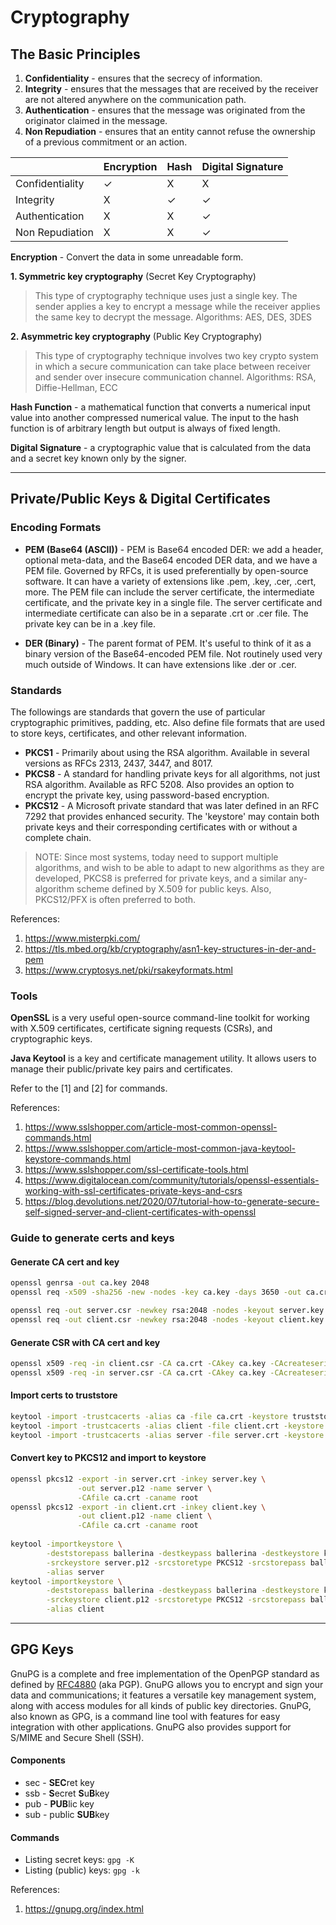 # Cryptography

## The Basic Principles

1. **Confidentiality** - ensures that the secrecy of information.
2. **Integrity** - ensures that the messages that are received by the receiver are not altered anywhere on the communication path.
3. **Authentication** - ensures that the message was originated from the originator claimed in the message.
4. **Non Repudiation** - ensures that an entity cannot refuse the ownership of a previous commitment or an action.

| | Encryption | Hash | Digital Signature |
|---|---|---|---|
| Confidentiality | ✓ | X | X |
| Integrity | X | ✓ | ✓ |
| Authentication | X | X | ✓ |
| Non Repudiation | X | X | ✓ |

**Encryption** - Convert the data in some unreadable form.

**1. Symmetric key cryptography** (Secret Key Cryptography)
> This type of cryptography technique uses just a single key. The sender applies a key to encrypt a message while the receiver applies the same key to decrypt the message.
> Algorithms: AES, DES, 3DES
>
**2. Asymmetric key cryptography** (Public Key Cryptography)
> This type of cryptography technique involves two key crypto system in which a secure communication can take place between receiver and sender over insecure communication channel.
> Algorithms: RSA, Diffie-Hellman, ECC

**Hash Function** - a mathematical function that converts a numerical input value into another compressed numerical value. The input to the hash function is of arbitrary length but output is always of fixed length.

**Digital Signature** - a cryptographic value that is calculated from the data and a secret key known only by the signer.

---

## Private/Public Keys & Digital Certificates

### Encoding Formats

- **PEM (Base64 (ASCII))** - PEM is Base64 encoded DER: we add a header, optional meta-data, and the Base64 encoded DER data, and we have a PEM file. Governed by RFCs, it is used preferentially by open-source software. It can have a variety of extensions like .pem, .key, .cer, .cert, more. The PEM file can include the server certificate, the intermediate certificate, and the private key in a single file. The server certificate and intermediate certificate can also be in a separate .crt or .cer file. The private key can be in a .key file.

- **DER (Binary)** - The parent format of PEM. It's useful to think of it as a binary version of the Base64-encoded PEM file. Not routinely used very much outside of Windows. It can have extensions like .der or .cer.

### Standards

The followings are standards that govern the use of particular cryptographic primitives, padding, etc. Also define file formats that are used to store keys, certificates, and other relevant information.

- **PKCS1** - Primarily about using the RSA algorithm. Available in several versions as RFCs 2313, 2437, 3447, and 8017.
- **PKCS8** - A standard for handling private keys for all algorithms, not just RSA algorithm. Available as RFC 5208. Also provides an option to encrypt the private key, using password-based encryption.
- **PKCS12** - A Microsoft private standard that was later defined in an RFC 7292 that provides enhanced security. The 'keystore' may contain both private keys and their corresponding certificates with or without a complete chain.

> NOTE: Since most systems, today need to support multiple algorithms, and wish to be able to adapt to new algorithms as they are developed, PKCS8 is preferred for private keys, and a similar any-algorithm scheme defined by X.509 for public keys. Also, PKCS12/PFX is often preferred to both.

References:
1. <https://www.misterpki.com/>
2. <https://tls.mbed.org/kb/cryptography/asn1-key-structures-in-der-and-pem>
3. <https://www.cryptosys.net/pki/rsakeyformats.html>

### Tools

**OpenSSL** is a very useful open-source command-line toolkit for working with X.509 certificates, certificate signing requests (CSRs), and cryptographic keys.

**Java Keytool** is a key and certificate management utility. It allows users to manage their public/private key pairs and certificates.

Refer to the [1] and [2] for commands.

References:
1. <https://www.sslshopper.com/article-most-common-openssl-commands.html>
2. <https://www.sslshopper.com/article-most-common-java-keytool-keystore-commands.html>
3. <https://www.sslshopper.com/ssl-certificate-tools.html>
4. <https://www.digitalocean.com/community/tutorials/openssl-essentials-working-with-ssl-certificates-private-keys-and-csrs>
5. <https://blog.devolutions.net/2020/07/tutorial-how-to-generate-secure-self-signed-server-and-client-certificates-with-openssl>

### Guide to generate certs and keys

#### Generate CA cert and key
```bash
openssl genrsa -out ca.key 2048
openssl req -x509 -sha256 -new -nodes -key ca.key -days 3650 -out ca.crt

openssl req -out server.csr -newkey rsa:2048 -nodes -keyout server.key -config san.conf
openssl req -out client.csr -newkey rsa:2048 -nodes -keyout client.key -config san.conf
```

#### Generate CSR with CA cert and key
```bash
openssl x509 -req -in client.csr -CA ca.crt -CAkey ca.key -CAcreateserial -out client.crt -days 3650 -sha256 -extfile san.conf -extensions v3_req
openssl x509 -req -in server.csr -CA ca.crt -CAkey ca.key -CAcreateserial -out server.crt -days 3650 -sha256 -extfile san.conf -extensions v3_req
```

#### Import certs to truststore
```bash
keytool -import -trustcacerts -alias ca -file ca.crt -keystore truststore.p12
keytool -import -trustcacerts -alias client -file client.crt -keystore truststore.p12
keytool -import -trustcacerts -alias server -file server.crt -keystore truststore.p12
```

#### Convert key to PKCS12 and import to keystore
```bash
openssl pkcs12 -export -in server.crt -inkey server.key \
               -out server.p12 -name server \
               -CAfile ca.crt -caname root
openssl pkcs12 -export -in client.crt -inkey client.key \
               -out client.p12 -name client \
               -CAfile ca.crt -caname root
               
keytool -importkeystore \
        -deststorepass ballerina -destkeypass ballerina -destkeystore keystore.p12 \
        -srckeystore server.p12 -srcstoretype PKCS12 -srcstorepass ballerina \
        -alias server
keytool -importkeystore \
        -deststorepass ballerina -destkeypass ballerina -destkeystore keystore.p12 \
        -srckeystore client.p12 -srcstoretype PKCS12 -srcstorepass ballerina \
        -alias client
```

---

## GPG Keys

GnuPG is a complete and free implementation of the OpenPGP standard as defined by [RFC4880](https://www.ietf.org/rfc/rfc4880.txt) (aka PGP). GnuPG allows you to encrypt and sign your data and communications; it features a versatile key management system, along with access modules for all kinds of public key directories. GnuPG, also known as GPG, is a command line tool with features for easy integration with other applications. GnuPG also provides support for S/MIME and Secure Shell (SSH).

#### Components

- sec - **SEC**ret key
- ssb - **S**ecret **S**u**B**key
- pub - **PUB**lic key
- sub - public **SUB**key

#### Commands

- Listing secret keys: `gpg -K`
- Listing (public) keys: `gpg -k`

References:
1. <https://gnupg.org/index.html>
